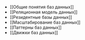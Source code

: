 - [[Общие понятия баз данных]]
- [[Реляционная модель данных]]
- [[Резидентные базы данных]]
- [[Масштабирование баз данных]]
- [[Паттерны баз данных]]
- [[Движки баз данных]]

